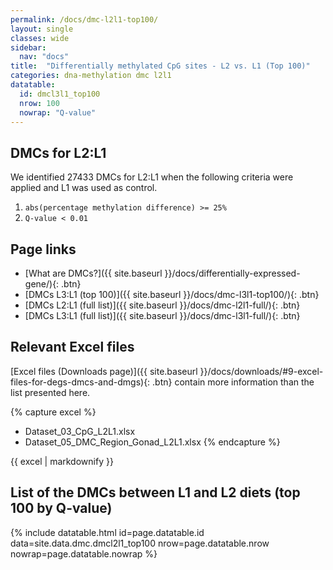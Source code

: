 ```yaml
---
permalink: /docs/dmc-l2l1-top100/
layout: single
classes: wide
sidebar:
  nav: "docs"
title:  "Differentially methylated CpG sites - L2 vs. L1 (Top 100)"
categories: dna-methylation dmc l2l1
datatable:
  id: dmcl3l1_top100
  nrow: 100
  nowrap: "Q-value"
---
```


## DMCs for L2:L1
We identified 27433 DMCs for L2:L1 when the following criteria were applied and L1 was used as control.
1. `abs(percentage methylation difference) >= 25%`
2. `Q-value < 0.01`

## Page links
- [What are DMCs?]({{ site.baseurl }}/docs/differentially-expressed-gene/){: .btn}
- [DMCs L3:L1 (top 100)]({{ site.baseurl }}/docs/dmc-l3l1-top100/){: .btn}
- [DMCs L2:L1 (full list)]({{ site.baseurl }}/docs/dmc-l2l1-full/){: .btn}
- [DMCs L3:L1 (full list)]({{ site.baseurl }}/docs/dmc-l3l1-full/){: .btn}

## Relevant Excel files
[Excel files (Downloads page)]({{ site.baseurl }}/docs/downloads/#9-excel-files-for-degs-dmcs-and-dmgs){: .btn} contain more information than the list presented here.

{% capture excel %}
- Dataset_03_CpG_L2L1.xlsx
- Dataset_05_DMC_Region_Gonad_L2L1.xlsx
{% endcapture %}

<div class="notice">
  {{ excel | markdownify }}
</div>

## List of the DMCs between L1 and L2 diets (top 100 by Q-value)

{% include datatable.html id=page.datatable.id
  data=site.data.dmc.dmcl2l1_top100 nrow=page.datatable.nrow
  nowrap=page.datatable.nowrap %}
